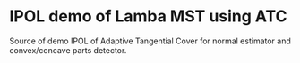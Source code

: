 # IPOL demo of Lamba MST using ATC

Source of demo IPOL of Adaptive Tangential Cover for normal estimator and convex/concave parts detector.
